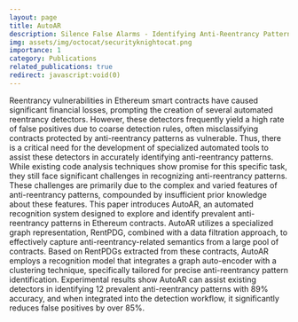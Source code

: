 ```yaml
---
layout: page
title: AutoAR
description: Silence False Alarms - Identifying Anti-Reentrancy Patterns on Ethereum to Refine Smart Contract Reentrancy Detection
img: assets/img/octocat/securityknightocat.png
importance: 1
category: Publications
related_publications: true
redirect: javascript:void(0)
---
```


Reentrancy vulnerabilities in Ethereum smart contracts have caused significant financial losses, prompting the creation of several automated reentrancy detectors. However, these detectors frequently yield a high rate of false positives due to coarse detection rules, often misclassifying contracts protected by anti-reentrancy patterns as vulnerable. Thus, there is a critical need for the development of specialized automated tools to assist these detectors in accurately identifying anti-reentrancy patterns. While existing code analysis techniques show promise for this specific task, they still face significant challenges in recognizing anti-reentrancy patterns. These challenges are primarily due to the complex and varied features of anti-reentrancy patterns, compounded by insufficient prior knowledge about these features. This paper introduces AutoAR, an automated recognition system designed to explore and identify prevalent anti-reentrancy patterns in Ethereum contracts. AutoAR utilizes a specialized graph representation, RentPDG, combined with a data filtration approach, to effectively capture anti-reentrancy-related semantics from a large pool of contracts. Based on RentPDGs extracted from these contracts, AutoAR employs a recognition model that integrates a graph auto-encoder with a clustering technique, specifically tailored for precise anti-reentrancy pattern identification. Experimental results show AutoAR can assist existing detectors in identifying 12 prevalent anti-reentrancy patterns with 89% accuracy, and when integrated into the detection workflow, it significantly reduces false positives by over 85%. 